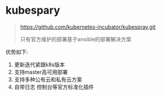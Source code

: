 # kubespary

> https://github.com/kubernetes-incubator/kubespray.git
>
> 只有官方维护的部署基于ansible的部署解决方案

优势如下:

1. 更新迭代紧跟k8s版本
2. 支持master高可用部署
3. 支持多种公有云和私有云方案
4. 自带日志 控制台等官方标准化插件



